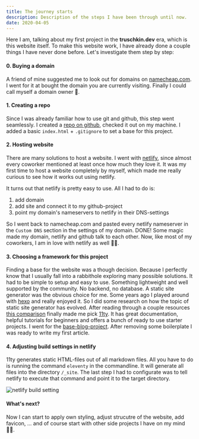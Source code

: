 ```yaml
---
title: The journey starts
description: Description of the steps I have been through until now.
date: 2020-04-05
---
```


Here I am, talking about my first project in the __truschkin.dev__ era, which is this website itself. To make this website work, I have already done a couple things I have never done before. Let's investigate them step by step:

#### 0. Buying a domain
A friend of mine suggested me to look out for domains on [namecheap.com](https://www.namecheap.com/). I went for it at bought the domain you are currently visiting. Finally I could call myself a domain owner 🎉.

#### 1. Creating a repo
Since I was already familiar how to use git and github, this step went seamlessly. I created a [repo on github](https://github.com/paultrue/truschkin.dev), checked it out on my machine. I added a basic `index.html` + `.gitignore` to set a base for this project.

#### 2. Hosting website
There are many solutions to host a website. I went with [netlify](https://www.netlify.com/), since almost every coworker mentioned at least once how much they love it. It was my first time to host a website completely by myself, which made me really curious to see how it works out using netlify. 

It turns out that netlify is pretty easy to use. All I had to do is:
1. add domain
2. add site and connect it to my github-project
3. point my domain's nameservers to netlify in their DNS-settings

So I went back to namecheap.com and pasted every netlify nameserver in the `Custom DNS` section in the settings of my domain. DONE! Some magic made my domain, netlify and github talk to each other.
Now, like most of my coworkers, I am in love with netlify as well 🤷‍♂️.

#### 3. Choosing a framework for this project
Finding a base for the website was a though decision. Because I perfectly know that I usually fall into a rabbithole exploring many possible solutions. It had to be simple to setup and easy to use. Something lightweight and well supported by the community. No backend, no database. A static site generator was the obvious choice for me.
Some years ago I played around with [hexo](https://hexo.io/) and really enjoyed it. So I did some research on how the topic of static site generator has evolved. After reading through a couple resources [this comparison](https://snipcart.com/blog/choose-best-static-site-generator) finally made me pick [11ty](https://www.11ty.dev/). It has great documentation, helpful tutorials for beginners and offers a bunch of ready to use starter projects. I went for the [base-blog-project](https://github.com/11ty/eleventy-base-blog). After removing some boilerplate I was ready to write my first article.

#### 4. Adjusting build settings in netlify
11ty generates static HTML-files out of all markdown files. All you have to do is running the command `eleventy` in the commandline. It will generate all files into the directory `/_site`. The last step I had to configurate was to tell netlify to execute that command and point it to the target directory. 

![netlify build setting](/assets/img/netlify_build.png "netlify build setting")

#### What's next?
Now I can start to apply own styling, adjust strucutre of the website, add favicon, ... and of course start with other side projects I have on my mind 👨‍💻. 


